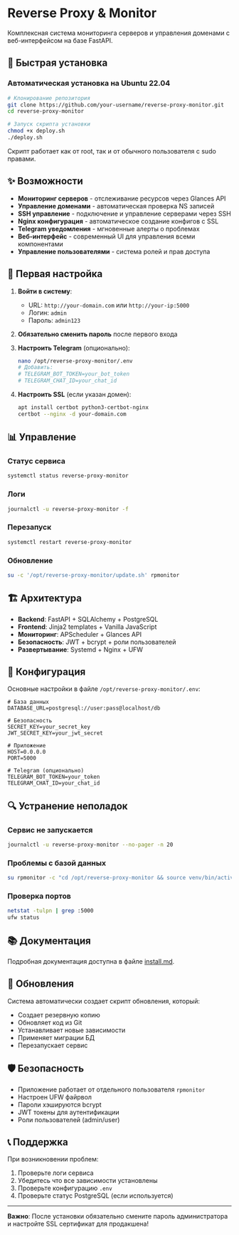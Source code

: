 # Reverse Proxy & Monitor

Комплексная система мониторинга серверов и управления доменами с веб-интерфейсом на базе FastAPI.

## 🚀 Быстрая установка

### Автоматическая установка на Ubuntu 22.04

```bash
# Клонирование репозитория
git clone https://github.com/your-username/reverse-proxy-monitor.git
cd reverse-proxy-monitor

# Запуск скрипта установки
chmod +x deploy.sh
./deploy.sh
```

Скрипт работает как от root, так и от обычного пользователя с sudo правами.

## ✨ Возможности

- **Мониторинг серверов** - отслеживание ресурсов через Glances API
- **Управление доменами** - автоматическая проверка NS записей
- **SSH управление** - подключение и управление серверами через SSH
- **Nginx конфигурация** - автоматическое создание конфигов с SSL
- **Telegram уведомления** - мгновенные алерты о проблемах
- **Веб-интерфейс** - современный UI для управления всеми компонентами
- **Управление пользователями** - система ролей и прав доступа

## 🔧 Первая настройка

1. **Войти в систему**:
   - URL: `http://your-domain.com` или `http://your-ip:5000`
   - Логин: `admin`
   - Пароль: `admin123`

2. **Обязательно сменить пароль** после первого входа

3. **Настроить Telegram** (опционально):
   ```bash
   nano /opt/reverse-proxy-monitor/.env
   # Добавить:
   # TELEGRAM_BOT_TOKEN=your_bot_token
   # TELEGRAM_CHAT_ID=your_chat_id
   ```

4. **Настроить SSL** (если указан домен):
   ```bash
   apt install certbot python3-certbot-nginx
   certbot --nginx -d your-domain.com
   ```

## 📊 Управление

### Статус сервиса
```bash
systemctl status reverse-proxy-monitor
```

### Логи
```bash
journalctl -u reverse-proxy-monitor -f
```

### Перезапуск
```bash
systemctl restart reverse-proxy-monitor
```

### Обновление
```bash
su -c '/opt/reverse-proxy-monitor/update.sh' rpmonitor
```

## 🏗️ Архитектура

- **Backend**: FastAPI + SQLAlchemy + PostgreSQL
- **Frontend**: Jinja2 templates + Vanilla JavaScript
- **Мониторинг**: APScheduler + Glances API
- **Безопасность**: JWT + bcrypt + роли пользователей
- **Развертывание**: Systemd + Nginx + UFW

## 📝 Конфигурация

Основные настройки в файле `/opt/reverse-proxy-monitor/.env`:

```env
# База данных
DATABASE_URL=postgresql://user:pass@localhost/db

# Безопасность
SECRET_KEY=your_secret_key
JWT_SECRET_KEY=your_jwt_secret

# Приложение
HOST=0.0.0.0
PORT=5000

# Telegram (опционально)
TELEGRAM_BOT_TOKEN=your_token
TELEGRAM_CHAT_ID=your_chat_id
```

## 🔍 Устранение неполадок

### Сервис не запускается
```bash
journalctl -u reverse-proxy-monitor --no-pager -n 20
```

### Проблемы с базой данных
```bash
su rpmonitor -c "cd /opt/reverse-proxy-monitor && source venv/bin/activate && python manage.py check-db"
```

### Проверка портов
```bash
netstat -tulpn | grep :5000
ufw status
```

## 📚 Документация

Подробная документация доступна в файле [install.md](install.md).

## 🔄 Обновления

Система автоматически создает скрипт обновления, который:
- Создает резервную копию
- Обновляет код из Git
- Устанавливает новые зависимости
- Применяет миграции БД
- Перезапускает сервис

## 🛡️ Безопасность

- Приложение работает от отдельного пользователя `rpmonitor`
- Настроен UFW файрвол
- Пароли хэшируются bcrypt
- JWT токены для аутентификации
- Роли пользователей (admin/user)

## 📞 Поддержка

При возникновении проблем:
1. Проверьте логи сервиса
2. Убедитесь что все зависимости установлены
3. Проверьте конфигурацию `.env`
4. Проверьте статус PostgreSQL (если используется)

---

**Важно**: После установки обязательно смените пароль администратора и настройте SSL сертификат для продакшена!